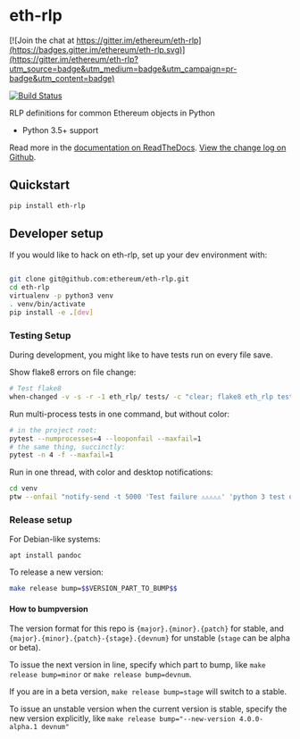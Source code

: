 # eth-rlp

[![Join the chat at https://gitter.im/ethereum/eth-rlp](https://badges.gitter.im/ethereum/eth-rlp.svg)](https://gitter.im/ethereum/eth-rlp?utm_source=badge&utm_medium=badge&utm_campaign=pr-badge&utm_content=badge)

[![Build Status](https://travis-ci.org/ethereum/eth-rlp.png)](https://travis-ci.org/ethereum/eth-rlp)
   

RLP definitions for common Ethereum objects in Python

* Python 3.5+ support

Read more in the [documentation on ReadTheDocs](http://eth-rlp.readthedocs.io/). [View the change log on Github](docs/releases.rst).

## Quickstart

```sh
pip install eth-rlp
```

## Developer setup

If you would like to hack on eth-rlp, set up your dev environment with:

```sh

git clone git@github.com:ethereum/eth-rlp.git
cd eth-rlp
virtualenv -p python3 venv
. venv/bin/activate
pip install -e .[dev]
```

### Testing Setup

During development, you might like to have tests run on every file save.

Show flake8 errors on file change:

```sh
# Test flake8
when-changed -v -s -r -1 eth_rlp/ tests/ -c "clear; flake8 eth_rlp tests && echo 'flake8 success' || echo 'error'"
```

Run multi-process tests in one command, but without color:

```sh
# in the project root:
pytest --numprocesses=4 --looponfail --maxfail=1
# the same thing, succinctly:
pytest -n 4 -f --maxfail=1
```

Run in one thread, with color and desktop notifications:

```sh
cd venv
ptw --onfail "notify-send -t 5000 'Test failure ⚠⚠⚠⚠⚠' 'python 3 test on eth-rlp failed'" ../tests ../eth_rlp
```

### Release setup

For Debian-like systems:
```
apt install pandoc
```

To release a new version:

```sh
make release bump=$$VERSION_PART_TO_BUMP$$
```

#### How to bumpversion

The version format for this repo is `{major}.{minor}.{patch}` for stable, and
`{major}.{minor}.{patch}-{stage}.{devnum}` for unstable (`stage` can be alpha or beta).

To issue the next version in line, specify which part to bump,
like `make release bump=minor` or `make release bump=devnum`.

If you are in a beta version, `make release bump=stage` will switch to a stable.

To issue an unstable version when the current version is stable, specify the
new version explicitly, like `make release bump="--new-version 4.0.0-alpha.1 devnum"`
